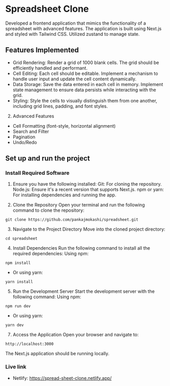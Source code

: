 # Spreadsheet Clone
Developed a frontend application that mimics the functionality of a spreadsheet with advanced features. The application is built using Next.js and styled with Tailwind CSS. Utilized zustand to manage state.

## Features Implemented
- Grid Rendering: Render a grid of 1000 blank cells. The grid should be efficiently handled and performant.
- Cell Editing: Each cell should be editable. Implement a mechanism to handle user input and update the cell content dynamically.
- Data Storage: Save the data entered in each cell in memory. Implement state management to ensure data persists while interacting with the grid.
- Styling: Style the cells to visually distinguish them from one another, including grid lines, padding, and font styles.

2. Advanced Features
- Cell Formatting (font-style, horizontal alignment)
- Search and Filter
- Pagination
- Undo/Redo

## Set up and run the project
### Install Required Software
1. Ensure you have the following installed:
Git: For cloning the repository.
Node.js: Ensure it's a recent version that supports Next.js.
npm or yarn: For installing dependencies and running the app.

2. Clone the Repository
Open your terminal and run the following command to clone the repository:
```
git clone https://github.com/pankajmokashi/spreadsheet.git
```

3. Navigate to the Project Directory
Move into the cloned project directory:
```
cd spreadsheet
```

4. Install Dependencies
Run the following command to install all the required dependencies:
Using npm:
```
npm install
```
- Or using yarn:
```
yarn install
```

5. Run the Development Server
Start the development server with the following command:
Using npm:
```
npm run dev
```
- Or using yarn:
```
yarn dev
```

7. Access the Application
Open your browser and navigate to:
```
http://localhost:3000
```
The Next.js application should be running locally.

### Live link
- Netlify: https://spread-sheet-clone.netlify.app/
